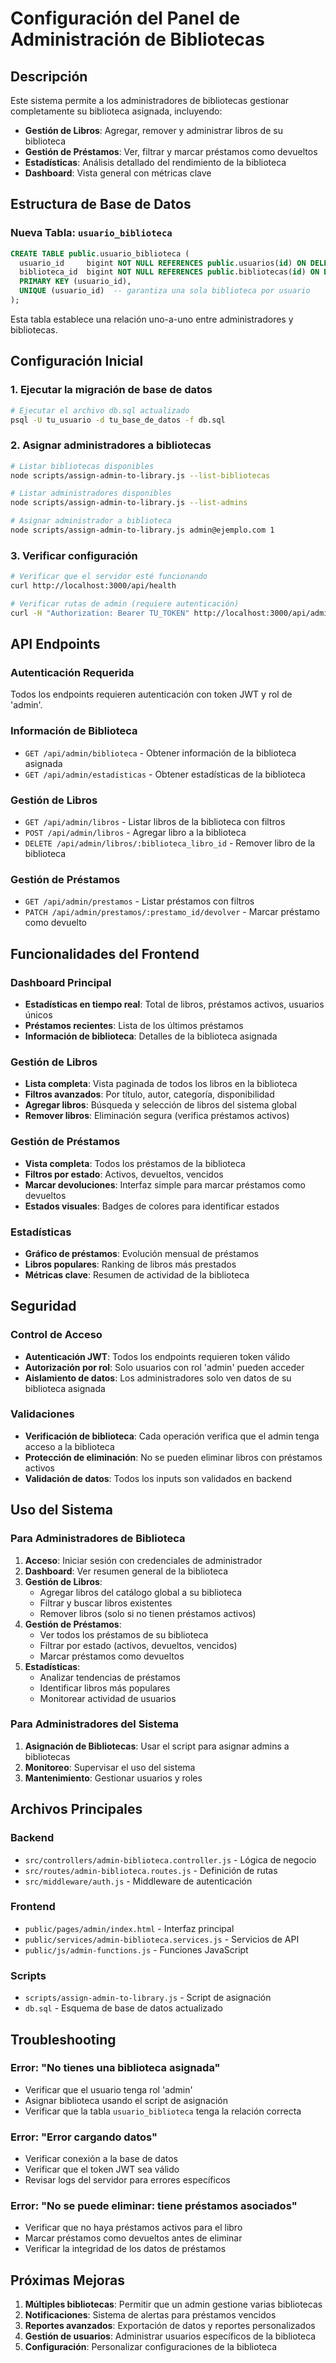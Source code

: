 # Configuración del Panel de Administración de Bibliotecas

## Descripción

Este sistema permite a los administradores de bibliotecas gestionar completamente su biblioteca asignada, incluyendo:

- **Gestión de Libros**: Agregar, remover y administrar libros de su biblioteca
- **Gestión de Préstamos**: Ver, filtrar y marcar préstamos como devueltos
- **Estadísticas**: Análisis detallado del rendimiento de la biblioteca
- **Dashboard**: Vista general con métricas clave

## Estructura de Base de Datos

### Nueva Tabla: `usuario_biblioteca`

```sql
CREATE TABLE public.usuario_biblioteca (
  usuario_id     bigint NOT NULL REFERENCES public.usuarios(id) ON DELETE CASCADE,
  biblioteca_id  bigint NOT NULL REFERENCES public.bibliotecas(id) ON DELETE CASCADE,
  PRIMARY KEY (usuario_id),
  UNIQUE (usuario_id)  -- garantiza una sola biblioteca por usuario
);
```

Esta tabla establece una relación uno-a-uno entre administradores y bibliotecas.

## Configuración Inicial

### 1. Ejecutar la migración de base de datos

```bash
# Ejecutar el archivo db.sql actualizado
psql -U tu_usuario -d tu_base_de_datos -f db.sql
```

### 2. Asignar administradores a bibliotecas

```bash
# Listar bibliotecas disponibles
node scripts/assign-admin-to-library.js --list-bibliotecas

# Listar administradores disponibles
node scripts/assign-admin-to-library.js --list-admins

# Asignar administrador a biblioteca
node scripts/assign-admin-to-library.js admin@ejemplo.com 1
```

### 3. Verificar configuración

```bash
# Verificar que el servidor esté funcionando
curl http://localhost:3000/api/health

# Verificar rutas de admin (requiere autenticación)
curl -H "Authorization: Bearer TU_TOKEN" http://localhost:3000/api/admin/biblioteca
```

## API Endpoints

### Autenticación Requerida
Todos los endpoints requieren autenticación con token JWT y rol de 'admin'.

### Información de Biblioteca
- `GET /api/admin/biblioteca` - Obtener información de la biblioteca asignada
- `GET /api/admin/estadisticas` - Obtener estadísticas de la biblioteca

### Gestión de Libros
- `GET /api/admin/libros` - Listar libros de la biblioteca con filtros
- `POST /api/admin/libros` - Agregar libro a la biblioteca
- `DELETE /api/admin/libros/:biblioteca_libro_id` - Remover libro de la biblioteca

### Gestión de Préstamos
- `GET /api/admin/prestamos` - Listar préstamos con filtros
- `PATCH /api/admin/prestamos/:prestamo_id/devolver` - Marcar préstamo como devuelto

## Funcionalidades del Frontend

### Dashboard Principal
- **Estadísticas en tiempo real**: Total de libros, préstamos activos, usuarios únicos
- **Préstamos recientes**: Lista de los últimos préstamos
- **Información de biblioteca**: Detalles de la biblioteca asignada

### Gestión de Libros
- **Lista completa**: Vista paginada de todos los libros en la biblioteca
- **Filtros avanzados**: Por título, autor, categoría, disponibilidad
- **Agregar libros**: Búsqueda y selección de libros del sistema global
- **Remover libros**: Eliminación segura (verifica préstamos activos)

### Gestión de Préstamos
- **Vista completa**: Todos los préstamos de la biblioteca
- **Filtros por estado**: Activos, devueltos, vencidos
- **Marcar devoluciones**: Interfaz simple para marcar préstamos como devueltos
- **Estados visuales**: Badges de colores para identificar estados

### Estadísticas
- **Gráfico de préstamos**: Evolución mensual de préstamos
- **Libros populares**: Ranking de libros más prestados
- **Métricas clave**: Resumen de actividad de la biblioteca

## Seguridad

### Control de Acceso
- **Autenticación JWT**: Todos los endpoints requieren token válido
- **Autorización por rol**: Solo usuarios con rol 'admin' pueden acceder
- **Aislamiento de datos**: Los administradores solo ven datos de su biblioteca asignada

### Validaciones
- **Verificación de biblioteca**: Cada operación verifica que el admin tenga acceso a la biblioteca
- **Protección de eliminación**: No se pueden eliminar libros con préstamos activos
- **Validación de datos**: Todos los inputs son validados en backend

## Uso del Sistema

### Para Administradores de Biblioteca

1. **Acceso**: Iniciar sesión con credenciales de administrador
2. **Dashboard**: Ver resumen general de la biblioteca
3. **Gestión de Libros**:
   - Agregar libros del catálogo global a su biblioteca
   - Filtrar y buscar libros existentes
   - Remover libros (solo si no tienen préstamos activos)
4. **Gestión de Préstamos**:
   - Ver todos los préstamos de su biblioteca
   - Filtrar por estado (activos, devueltos, vencidos)
   - Marcar préstamos como devueltos
5. **Estadísticas**:
   - Analizar tendencias de préstamos
   - Identificar libros más populares
   - Monitorear actividad de usuarios

### Para Administradores del Sistema

1. **Asignación de Bibliotecas**: Usar el script para asignar admins a bibliotecas
2. **Monitoreo**: Supervisar el uso del sistema
3. **Mantenimiento**: Gestionar usuarios y roles

## Archivos Principales

### Backend
- `src/controllers/admin-biblioteca.controller.js` - Lógica de negocio
- `src/routes/admin-biblioteca.routes.js` - Definición de rutas
- `src/middleware/auth.js` - Middleware de autenticación

### Frontend
- `public/pages/admin/index.html` - Interfaz principal
- `public/services/admin-biblioteca.services.js` - Servicios de API
- `public/js/admin-functions.js` - Funciones JavaScript

### Scripts
- `scripts/assign-admin-to-library.js` - Script de asignación
- `db.sql` - Esquema de base de datos actualizado

## Troubleshooting

### Error: "No tienes una biblioteca asignada"
- Verificar que el usuario tenga rol 'admin'
- Asignar biblioteca usando el script de asignación
- Verificar que la tabla `usuario_biblioteca` tenga la relación correcta

### Error: "Error cargando datos"
- Verificar conexión a la base de datos
- Verificar que el token JWT sea válido
- Revisar logs del servidor para errores específicos

### Error: "No se puede eliminar: tiene préstamos asociados"
- Verificar que no haya préstamos activos para el libro
- Marcar préstamos como devueltos antes de eliminar
- Verificar la integridad de los datos de préstamos

## Próximas Mejoras

1. **Múltiples bibliotecas**: Permitir que un admin gestione varias bibliotecas
2. **Notificaciones**: Sistema de alertas para préstamos vencidos
3. **Reportes avanzados**: Exportación de datos y reportes personalizados
4. **Gestión de usuarios**: Administrar usuarios específicos de la biblioteca
5. **Configuración**: Personalizar configuraciones de la biblioteca
